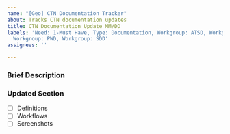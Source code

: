 ```yaml
---
name: "[Geo] CTN Documentation Tracker"
about: Tracks CTN documentation updates
title: CTN Documentation Update MM/DD
labels: 'Need: 1-Must Have, Type: Documentation, Workgroup: ATSD, Workgroup: DTS,
  Workgroup: PWD, Workgroup: SDD'
assignees: ''

---
```


### Brief Description

### Updated Section

- [ ] Definitions
- [ ] Workflows
- [ ] Screenshots
